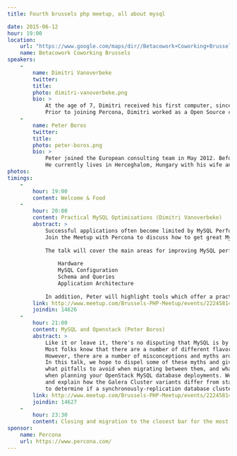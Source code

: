 ```yaml
---
title: Fourth brussels php meetup, all about mysql

date: 2015-06-12
hour: 19:00
location:
    url: "https://www.google.com/maps/dir//Betacowork+Coworking+Brussels:+more+than+a+shared+office+or+business+center,+Rue+des+P%C3%A8res+Blancs+4,+1040+Brussel/@50.8361925,4.3846545,15z/data=!4m13!1m4!3m3!1s0x47c3c4b5c22df6af:0xa4ef418da17d1e1a!2sBetacowork+Coworking+Brussels:+more+than+a+shared+office+or+business+center!3b1!4m7!1m0!1m5!1m1!1s0x47c3c4b5c22df6af:0xa4ef418da17d1e1a!2m2!1d4.400252!2d50.826775?hl=en"
    name: Betacowork Coworking Brussels
speakers: 
    -
        name: Dimitri Vanoverbeke
        twitter: 
        title:
        photo: dimitri-vanoverbeke.png
        bio: >
            At the age of 7, Dimitri received his first computer, since then he has felt addicted to anything with a digital pulse. Dimitri has been active in IT professionally since 2003 in which he took various roles from internal system engineering to consulting.
            Prior to joining Percona, Dimitri worked as a Open Source consultant for a leading Open Source software consulting firm in Belgium. During his career, Dimitri became familiar with a broad range of open source solutions and with the devops philosophy. Whenever he's not glued to his computer screen, he enjoys travelling, cultural activities, basketball and the great outdoors. Dimitri is living with his girlfriend in the beautiful city of Ghent, Belgium.
    -
        name: Peter Boros
        twitter: 
        title:
        photo: peter-boros.png
        bio: >
            Peter joined the European consulting team in May 2012. Before joining Percona, among many other things, he worked at Sun Microsystems, specialized there in performance tuning and was a DBA at Hungary's largest social networking site. He also taught many Oracle University MySQL courses. He has been using and working with open source software from early 2000s. Peter's first and foremost professional interest is performance tuning.
            He currently lives in Herceghalom, Hungary with his wife and son.
photos: 
timings:
    - 
        hour: 19:00
        content: Welcome & Food
    - 
        hour: 20:00
        content: Practical MySQL Optimisations (Dimitri Vanoverbeke)
        abstract: > 
            Successful applications often become limited by MySQL Performance.
            Join the Meetup with Percona to discuss how to get great MySQL performance while being practical - spending time on what gives you the best return.
                        
            The talk will cover the main areas for improving MySQL performance, pointing out the most important things you need to get right for each of them. Areas include:
            
                Hardware
                MySQL Configuration
                Schema and Queries
                Application Architecture
            
            In addition, Peter will highlight tools which offer a practical approach and will help you optimize your time by focusing on the queries that are most important for your application. At the end of this webinar, you will know how to optimize MySQL performance in the most practical way.
        link: http://www.meetup.com/Brussels-PHP-Meetup/events/222458142/
        joindin: 14626
    - 
        hour: 21:00
        content: MySQL and Openstack (Peter Boros)
        abstract: > 
            Like it or leave it, there's no disputing that MySQL is by far the most commonly used database in OpenStack deployments. 
            Most folks know that there are a number of different flavors of MySQL -- standard MySQL, MariaDb, Percona XtraDb, MySQL Galera, Percona XtraDb Cluster, etc. 
            However, there are a number of misconceptions and myths around the pros and cons of these flavors of MySQL. 
            In this talk, we hope to dispel some of these myths and give some clear information on what are the strengths and weaknesses of each of these flavors, 
            what pitfalls to avoid when migrating between them, and what architectural information to take into account 
            when planning your OpenStack MySQL database deployments. We will discuss replication topologies and techniques, 
            and explain how the Galera Cluster variants differ from standard MySQL replication, and demonstrate using pt-query-digest 
            to determine if a synchronously-replication database cluster like Percona XtraDb Cluster is a good fit for certain OpenStack projects.
        link: http://www.meetup.com/Brussels-PHP-Meetup/events/222458142/
        joindin: 14627
    - 
        hour: 23:30
        content: Closing and migration to the closest bar for the most motivated
sponsor:
    name: Percona
    url: https://www.percona.com/
---
```

